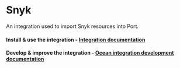 # Snyk

An integration used to import Snyk resources into Port.

#### Install & use the integration - [Integration documentation](https://docs.port.io/build-your-software-catalog/sync-data-to-catalog/code-quality-security/snyk)

#### Develop & improve the integration - [Ocean integration development documentation](https://ocean.getport.io/develop-an-integration/)
